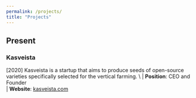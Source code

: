 ```yaml
---
permalink: /projects/
title: "Projects"
---
```

## Present
### Kasveista
[2020]  Kasveista is a startup that aims to produce seeds of open-source varieties specifically selected for the vertical farming. \ 
|        **Position**: CEO and Founder \
|        **Website**: [kasveista.com](https://www.kasveista.com)
        
      


